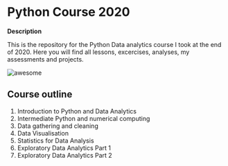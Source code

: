 # Python Course 2020

**Description**

This is the repository for the Python Data analytics course I took at the end of 2020. Here you will find all lessons, excercises, analyses, my assessments and projects.

![awesome](https://media.giphy.com/media/3ohzdIuqJoo8QdKlnW/giphy.gif)

## Course outline

1. Introduction to Python and Data Analytics
2. Intermediate Python and numerical computing
3. Data gathering and cleaning
4. Data Visualisation
5. Statistics for Data Analysis
6. Exploratory Data Analytics Part 1
7. Exploratory Data Analytics Part 2

